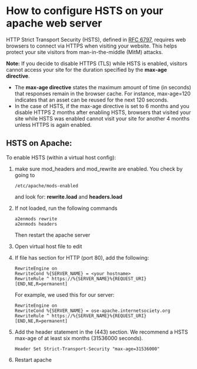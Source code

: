 # How to configure HSTS on your apache web server

HTTP Strict Transport Security (HSTS), defined in [RFC 6797](https://tools.ietf.org/html/rfc6797), requires web browsers to connect via HTTPS when visiting your website. This helps protect your site visitors from man-in-the-middle (MitM) attacks.

**Note:** If you decide to disable HTTPS (TLS) while HSTS is enabled, visitors cannot access your site for the duration specified by the **max-age directive**. 
- The **max-age directive** states the maximum amount of time (in seconds) that responses remain in the browser cache. For instance, max-age=120 indicates that an asset can be reused for the next 120 seconds.
- In the case of HSTS, if the max-age directive is set to 6 months and you disable HTTPS 2 months after enabling HSTS, browsers that visited your site while HSTS was enabled cannot visit your site for another 4 months unless HTTPS is again enabled.

## HSTS on Apache:
 To enable HSTS (within a virtual host config):
 
1. make sure mod_headers and mod_rewrite are enabled. You check by going to 
    ```
    /etc/apache/mods-enabled 
    ```
    and look for: **rewrite.load**  and **headers.load**
 
2. If not loaded, run the following commands
    ```
    a2enmods rewrite
    a2enmods headers
    ```
    Then restart the apache server
 
3. Open virtual host file to edit
 
4. If file has section for HTTP (port 80), add the following:
    ```
    RewriteEngine on
    RewriteCond %{SERVER_NAME} = <your hostname>
    RewriteRule ^ https://%{SERVER_NAME}%{REQUEST_URI} [END,NE,R=permanent]
    ```
    For example, we used this for our server:
    ```
    RewriteEngine on
    RewriteCond %{SERVER_NAME} = ose-apache.internetsociety.org
    RewriteRule ^ https://%{SERVER_NAME}%{REQUEST_URI} [END,NE,R=permanent]
 
5. Add the header statement in the (443) section. We recommend a HSTS max-age of at least six months (31536000 seconds). 
    ```
    Header Set Strict-Transport-Security "max-age=31536000"
    ```
6. Restart apache
